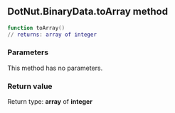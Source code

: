 ## DotNut.BinaryData.toArray method


```lua
function toArray()
// returns: array of integer
```


### Parameters

This method has no parameters.

### Return value

Return type: **array** of **integer**

